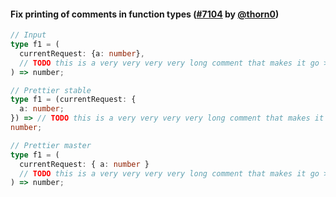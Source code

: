 #### Fix printing of comments in function types ([#7104](https://github.com/prettier/prettier/pull/7104) by [@thorn0](https://github.com/thorn0))

<!-- prettier-ignore -->
```ts
// Input
type f1 = (
  currentRequest: {a: number},
  // TODO this is a very very very very long comment that makes it go > 80 columns
) => number;

// Prettier stable
type f1 = (currentRequest: {
  a: number;
}) => // TODO this is a very very very very long comment that makes it go > 80 columns
number;

// Prettier master
type f1 = (
  currentRequest: { a: number }
  // TODO this is a very very very very long comment that makes it go > 80 columns
) => number;
```
